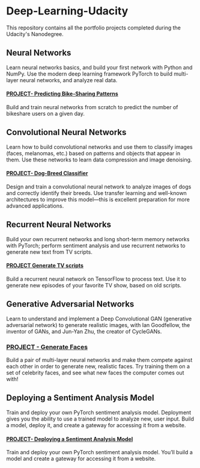 # Deep-Learning-Udacity
This repository contains all the portfolio projects completed during the Udacity's Nanodegree.

## Neural Networks
Learn neural networks basics, and build your first network with Python and NumPy. Use the modern deep learning framework PyTorch to build multi-layer neural networks, and analyze real data.

#### [PROJECT- Predicting Bike-Sharing Patterns](https://github.com/Rizwanhcc/Deep-Learning-Udacity/tree/main/project-bikesharing)
Build and train neural networks from scratch to predict the number of bikeshare users on a given day.


## Convolutional Neural Networks
Learn how to build convolutional networks and use them to classify images (faces, melanomas, etc.) based on patterns and objects that appear in them. Use these networks to learn data compression and image denoising.

#### [PROJECT- Dog-Breed Classifier](https://github.com/Rizwanhcc/Machine-Learning-Engineer/tree/main/Dog_breed_classification)
Design and train a convolutional neural network to analyze images of dogs and correctly identify their breeds. Use transfer learning and well-known architectures to improve this model—this is excellent preparation for more advanced applications.


## Recurrent Neural Networks
Build your own recurrent networks and long short-term memory networks with PyTorch; perform sentiment analysis and use recurrent networks to generate new text from TV scripts.

#### [PROJECT Generate TV scripts](https://github.com/Rizwanhcc/Deep-Learning-Udacity/tree/main/Generate-TV-Scripts)
Build a recurrent neural network on TensorFlow to process text. Use it to generate new episodes of your favorite TV show, based on old scripts.


## Generative Adversarial Networks
Learn to understand and implement a Deep Convolutional GAN (generative adversarial network) to generate realistic images, with Ian Goodfellow, the inventor of GANs, and Jun-Yan Zhu, the creator of CycleGANs.

### [PROJECT - Generate Faces]()
Build a pair of multi-layer neural networks and make them compete against each other in order to generate new, realistic faces. Try training them on a set of celebrity faces, and see what new faces the computer comes out with!

## Deploying a Sentiment Analysis Model
Train and deploy your own PyTorch sentiment analysis model. Deployment gives you the ability to use a trained model to analyze new, user input. Build a model, deploy it, and create a gateway for accessing it from a website.

#### [PROJECT- Deploying a Sentiment Analysis Model](https://github.com/Rizwanhcc/Machine-Learning-Engineer/tree/main/Movie-Review-RNN-XGBoost)
Train and deploy your own PyTorch sentiment analysis model. You’ll build a model and create a gateway for accessing it from a website.
